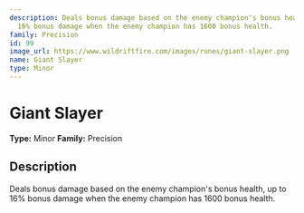 ```yaml
---
description: Deals bonus damage based on the enemy champion's bonus health, up to
  16% bonus damage when the enemy champion has 1600 bonus health.
family: Precision
id: 99
image_url: https://www.wildriftfire.com/images/runes/giant-slayer.png
name: Giant Slayer
type: Minor
---
```


# Giant Slayer

**Type:** Minor
**Family:** Precision

## Description

Deals bonus damage based on the enemy champion's bonus health, up to 16% bonus damage when the enemy champion has 1600 bonus health.

